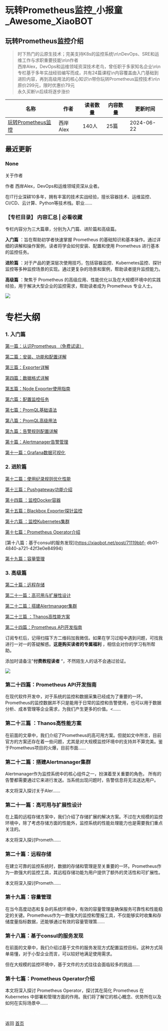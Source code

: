 # 玩转Prometheus监控_小报童_Awesome_XiaoBOT

## 玩转Prometheus监控介绍
> 时下热门的云原生技术；完美支持K8s的监控系统\n\nDevOps、SRE和运维工作与求职重要技能\n\n作者  
西岸Alex，DevOps和运维领域资深技术老鸟，曾任职于多家知名企业\n\n专栏基于多年实战经验编写而成，共有24篇课程\n内容覆盖由入门基础到进阶内容，再到高级用法的核心知识\n带你玩转Prometheus监控技术\n\n原价299元，限时优惠价79元  
永久买断\n后续将逐步涨价  
  


|名称|作者|读者数量|内容数量|更新时间|
|---|---|---|---|---|
|[玩转Prometheus监控](https://xiaobot.net/p/prom?refer=0b133df9-27dc-423b-8101-639049001c13)|西岸Alex|140人|25篇|2024-06-22|

## 最近更新
### None

关于作者

作者 西岸Alex，DevOps和运维领域资深从业者。

在IT行业深耕10多年，拥有丰富的技术实战经验，擅长容器技术、运维监控、CI/CD、云计算、Python等技术栈。职业......

### 【专栏目录】 内容汇总 | 必看收藏

专栏内容分为三大篇章，分别为入门篇、进阶篇和高级篇。

**入门篇** ：旨在帮助初学者快速掌握 Prometheus 的基础知识和基本操作。通过详细的讲解和操作案例，读者将学会如何安装、配置和使用
Prometheus 进行基本的监控任务。

**进阶篇**
：对于产品的更深层次使用技巧，包括容器监控、Kubernetes监控、探针监控等多种监控场景的实现。通过更复杂的场景和案例，帮助读者提升监控能力。

**高级篇** ：聚焦于 Prometheus 的高级应用、性能优化以及在大规模环境中的实践经验，用于解决大型企业的监控需求，帮助读者成为
Prometheus 专业人士。

![](https://static.xiaobot.net/file/2025-01-07/387364/07bb4bbbfb58a3dcfdbeece3c4cc36d5.png)

# 专栏大纲

### **1\. 入门篇**

[第一篇：认识Prometheus
（免费试读）](https://xiaobot.net/post/375ed705-d55f-424c-a350-364a6e5804fb)

[第二篇：安装、功能和配置详解](https://xiaobot.net/post/03b5fdd6-8b10-451d-afbf-1ec2ad040fc2)

[第三篇：Exporter详解](https://xiaobot.net/post/0b1304ba-d679-4732-9476-957a5b0dcdc6)

[第四篇：数据格式详解](https://xiaobot.net/post/9ad33333-6103-4998-b974-8430c23fa3d3)

[第五篇：Node
Exporter使用指南](https://xiaobot.net/post/7cf37cce-0114-44f1-80c9-e8ee29e94afe)

[第六篇：配置监控任务](https://xiaobot.net/post/a251b34b-3593-4b94-a438-dd9a86f1fc3f)

[第七篇：PromQL基础语法](https://xiaobot.net/post/2f0da9b0-3a74-4803-95a9-4c51fa24f420)

[第八篇：PromQL高级用法](https://xiaobot.net/post/d7731a9d-cc66-4a95-87f2-2ab05443c291)

[第九篇：告警规则配置详解](https://xiaobot.net/post/e8ec2398-4453-458c-87ed-4ff0bf1fa5f0)

[第十篇：Alertmanager告警管理](https://xiaobot.net/post/34982111-c1cc-40cc-a905-497fed68007e)

[第十一篇：Grafana数据可视化](https://xiaobot.net/post/54a1dcf6-06eb-43c9-ac8c-94c661c6219f)

### 2\. 进阶**篇**

[第十二篇：使用纪录规则优化性能](https://xiaobot.net/post/bf9d0d1a-15af-4f11-a860-d0ce3363a3dd)

[第十三篇：Pushgateway功能介绍](https://xiaobot.net/post/127dc621-7e83-41f7-a078-889d550efbfc)

[第十四篇
：监控Docker容器](https://xiaobot.net/post/cf80dada-36f8-4269-981d-5c5eafed9805)

[第十五篇：Blackbox
Exporter探针监控](https://xiaobot.net/post/7f88d90c-3934-4599-a16b-92516b912c61)

[第十六篇
：监控Kubernetes集群](https://xiaobot.net/post/de9bb76d-e5bd-40b3-9bfa-a46af513fc00)

[第十七篇：Prometheus
Operator介绍](https://xiaobot.net/post/48087b7b-f6dc-4f84-9c71-5adaf8cc4a73)

[第十八篇：基于consul的服务发现](https://xiaobot.net/post/71119bbf-
db01-4840-a721-42f3e0e84994)

[第十九篇：容量管理](https://xiaobot.net/post/94762625-0cc9-448f-8a78-8dc5040bc363)

### 3\. 高级篇

[第二十篇：远程存储](https://xiaobot.net/post/dff0c44c-7f4d-4446-9cbb-dd4af431cd5a)

[第二十一篇：高可用与扩展性设计](https://xiaobot.net/post/a42df7ae-b32d-473c-bb25-a663ed34a0ab)

[第二十二篇：搭建Alertmanager集群](https://xiaobot.net/post/db5e39e3-db60-4589-8e5f-f89c642dc362)

[第二十三篇
：Thanos高性能方案](https://xiaobot.net/post/3741133b-619a-41b6-8c7d-b98117969242)

[第二十四篇：Prometheus
API开发指南](https://xiaobot.net/post/0dc1f586-6bf7-4853-9a73-23b393993e61)

订阅专栏后，记得扫描下方二维码加我微信。如果在学习过程中遇到问题，可找我进行一对一的答疑解惑。**这是购买读者的专属福利** ，相信会对你的学习有所帮助。

添加时请备注”**付费教程读者** “，不然陌生人的话不会通过验证。

![](https://static.xiaobot.net/file/2025-01-07/387364/b0aa02e7074b466dc1c76f338dd1b381.webp)

### 第二十四篇：Prometheus API开发指南

在现代软件开发中，对于系统的监控和数据采集已经成为了重要的一环。Prometheus的监控数据并不只是能用于日常的监控和告警使用，也可以用于数据分析、成本管理等企业需求，为我们产生更多的价值。<......

### 第二十三篇 ：Thanos高性能方案

在前面的文章中，我们介绍了Prometheus的高可用方案。但就如文中所言，目前官方的方案还存在着一些问题，尤其是对大规模监控环境中的支持并不算完美。鉴于Prometheus项目的火爆，目前市面......

### 第二十二篇：搭建Alertmanager集群

Alertmanager作为监控系统中的核心组件之一，扮演着至关重要的角色， 所有的告警都需要通过它来进行发送。当系统出现问题时，告警信息将无法送达用户。

本文将深入探讨关于Aler......

### 第二十一篇：高可用与扩展性设计

在上篇的远程存储方案中，我们介绍了存储扩展的解决方案。不过在大规模的监控环境中，除了考虑存储方面的性能外，监控系统的性能处理能力也是需要我们重点关注的。

本文将深入探讨Prometh......

### 第二十篇：远程存储

在建立可靠的监控系统时，数据的存储和管理是至关重要的一环。Prometheus作为一款强大的监控工具，其远程存储功能为用户提供了额外的灵活性和可扩展性。

本文将深入探讨Prometh......

### 第十九篇：容量管理

在当今高度动态和复杂的系统环境中，有效的容量管理是确保服务可靠性和性能稳定的关键。Prometheus作为一款强大的监控和警报工具，不仅能够实时收集和存储度量指标数据，还能够通过有效的容量管理策......

### 第十八篇：基于consul的服务发现

在前面的文章中，我们介绍过基于文件的服务发现方式配置监控目标。这种方式简单易懂，对于小型企业而言，可以较好地满足使用需求。

但在大规模的监控环境中，基于文件的方式往往会面临较多的挑战......

### 第十七篇：Prometheus Operator介绍

本文将深入探讨 Prometheus Operator，探讨其在简化 Prometheus 在 Kubernetes
中部署和管理方面的作用。我们将了解它的核心概念、优势所在以及如何在实际场景中......


<a href="https://github.com/Reno9527/awesome-xiaobot" style="color: white; text-decoration: none;">awesome-xiaobot</a>

返回 [首页](../README.md)
